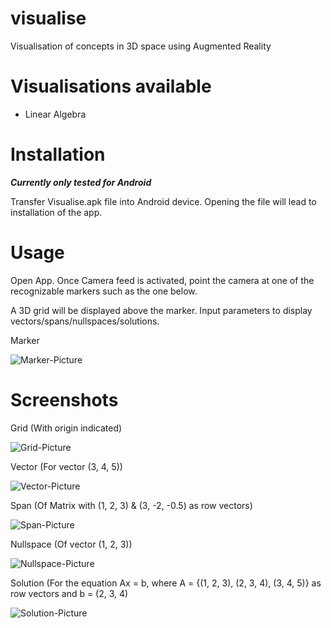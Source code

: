 # visualise
Visualisation of concepts in 3D space using Augmented Reality

# Visualisations available
- Linear Algebra

# Installation
***Currently only tested for Android***

Transfer Visualise.apk file into Android device. Opening the file will lead to installation of the app.

# Usage

Open App. Once Camera feed is activated, point the camera at one of the recognizable markers such as the one below.

A 3D grid will be displayed above the marker. Input parameters to display vectors/spans/nullspaces/solutions.

Marker

![Marker-Picture](https://github.com/hay-dee/visualise/blob/master/Screenshots/Marker.JPG)

# Screenshots
Grid (With origin indicated)

![Grid-Picture](https://github.com/hay-dee/visualise/blob/master/Screenshots/Grid.png)

Vector (For vector (3, 4, 5))

![Vector-Picture](https://github.com/hay-dee/visualise/blob/master/Screenshots/Vector.png)

Span (Of Matrix with (1, 2, 3) & (3, -2, -0.5) as row vectors)

![Span-Picture](https://github.com/hay-dee/visualise/blob/master/Screenshots/Span.png)

Nullspace (Of vector (1, 2, 3))

![Nullspace-Picture](https://github.com/hay-dee/visualise/blob/master/Screenshots/Nullspace.png)

Solution (For the equation Ax = b, where A = {(1, 2, 3), (2, 3, 4), (3, 4, 5)} as row vectors and b = (2, 3, 4)

![Solution-Picture](https://github.com/hay-dee/visualise/blob/master/Screenshots/Solution.png)





